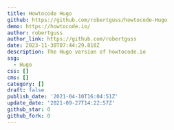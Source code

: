 ```yaml
---
title: Howtocode Hugo
github: https://github.com/robertguss/howtocode-Hugo
demo: https://howtocode.io/
author: robertguss
author_link: https://github.com/robertguss
date: 2023-11-30T07:44:29.818Z
description: The Hugo version of howtocode.io
ssg:
  - Hugo
css: []
cms: []
category: []
draft: false
publish_date: '2021-04-10T16:04:51Z'
update_date: '2021-09-27T14:22:57Z'
github_star: 0
github_fork: 0
---
```

